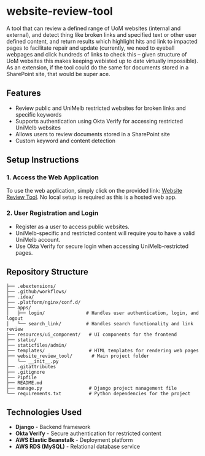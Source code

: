 # website-review-tool
A tool that can review a defined range of UoM websites (internal and external), and detect thing like broken links and specified text or other user defined content, and return results which highlight hits and link to impacted pages to facilitate repair and update (currently, we need to eyeball webpages and click hundreds of links to check this – given structure of UoM websites this makes keeping webisted up to date virtually impossible). As an extension, if the tool could do the same for documents stored in a SharePoint site, that would be super ace.

## Features

- Review public and UniMelb restricted websites for broken links and specific keywords
- Supports authentication using Okta Verify for accessing restricted UniMelb websites
- Allows users to review documents stored in a SharePoint site
- Custom keyword and content detection

## Setup Instructions

### 1. Access the Web Application
To use the web application, simply click on the provided link: [Website Review Tool](http://env1.eba-wy6fcmup.ap-southeast-2.elasticbeanstalk.com/). No local setup is required as this is a hosted web app.

### 2. User Registration and Login
- Register as a user to access public websites.
- UniMelb-specific and restricted content will require you to have a valid UniMelb account.
- Use Okta Verify for secure login when accessing UniMelb-restricted pages.

## Repository Structure

```
├── .ebextensions/
├── .github/workflows/
├── .idea/
├── .platform/nginx/conf.d/
├── apps/
│   ├── login/               # Handles user authentication, login, and logout
│   └── search_link/         # Handles search functionality and link review
├── resources/ui_component/   # UI components for the frontend
├── static/
├── staticfiles/admin/
├── templates/                # HTML templates for rendering web pages
├── website_review_tool/       # Main project folder
│   └── __init__.py
├── .gitattributes
├── .gitignore
├── Pipfile
├── README.md
├── manage.py                 # Django project management file
└── requirements.txt          # Python dependencies for the project
```

## Technologies Used

- **Django** - Backend framework
- **Okta Verify** - Secure authentication for restricted content
- **AWS Elastic Beanstalk** - Deployment platform
- **AWS RDS (MySQL)** - Relational database service
